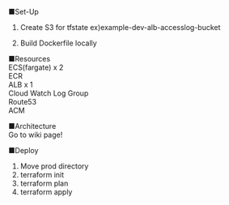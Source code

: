 ■Set-Up
1. Create S3 for tfstate
ex)example-dev-alb-accesslog-bucket

2. Build Dockerfile locally

■Resources
<br />
ECS(fargate) x 2
<br />
ECR
<br />
ALB x 1
<br />
Cloud Watch Log Group
<br />
Route53
<br />
ACM

■Architecture
<br />
Go to wiki page!

■Deploy
1. Move prod directory
2. terraform init
3. terraform plan
4. terraform apply